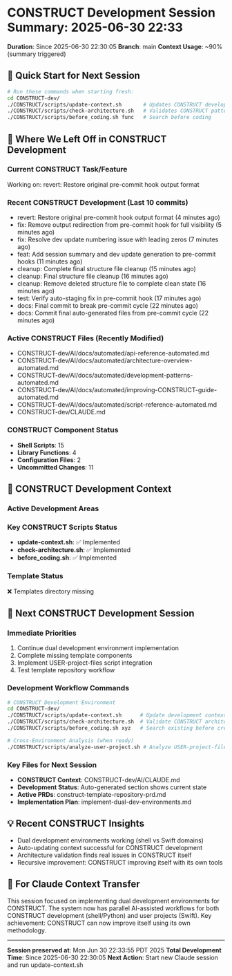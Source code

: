 # CONSTRUCT Development Session Summary: 2025-06-30 22:33
**Duration**: Since 2025-06-30 22:30:05
**Branch**: main
**Context Usage**: ~90% (summary triggered)

## 🎯 Quick Start for Next Session
```bash
# Run these commands when starting fresh:
cd CONSTRUCT-dev/
./CONSTRUCT/scripts/update-context.sh       # Updates CONSTRUCT development context
./CONSTRUCT/scripts/check-architecture.sh   # Validates CONSTRUCT patterns
./CONSTRUCT/scripts/before_coding.sh func   # Search before coding
```

## 📍 Where We Left Off in CONSTRUCT Development

### Current CONSTRUCT Task/Feature
Working on: revert: Restore original pre-commit hook output format

### Recent CONSTRUCT Development (Last 10 commits)
- revert: Restore original pre-commit hook output format (4 minutes ago)
- fix: Remove output redirection from pre-commit hook for full visibility (5 minutes ago)
- fix: Resolve dev update numbering issue with leading zeros (7 minutes ago)
- feat: Add session summary and dev update generation to pre-commit hooks (11 minutes ago)
- cleanup: Complete final structure file cleanup (15 minutes ago)
- cleanup: Final structure file cleanup (16 minutes ago)
- cleanup: Remove deleted structure file to complete clean state (16 minutes ago)
- test: Verify auto-staging fix in pre-commit hook (17 minutes ago)
- docs: Final commit to break pre-commit cycle (22 minutes ago)
- docs: Commit final auto-generated files from pre-commit cycle (22 minutes ago)

### Active CONSTRUCT Files (Recently Modified)
- CONSTRUCT-dev/AI/docs/automated/api-reference-automated.md
- CONSTRUCT-dev/AI/docs/automated/architecture-overview-automated.md
- CONSTRUCT-dev/AI/docs/automated/development-patterns-automated.md
- CONSTRUCT-dev/AI/docs/automated/improving-CONSTRUCT-guide-automated.md
- CONSTRUCT-dev/AI/docs/automated/script-reference-automated.md
- CONSTRUCT-dev/CLAUDE.md

### CONSTRUCT Component Status
- **Shell Scripts**:       15
- **Library Functions**:        4
- **Configuration Files**:        2
- **Uncommitted Changes**:       11

## 🔧 CONSTRUCT Development Context

### Active Development Areas


### Key CONSTRUCT Scripts Status
- **update-context.sh**: ✅ Implemented
- **check-architecture.sh**: ✅ Implemented
- **before_coding.sh**: ✅ Implemented

### Template Status
❌ Templates directory missing

## 🚀 Next CONSTRUCT Development Session

### Immediate Priorities
1. Continue dual development environment implementation
2. Complete missing template components
3. Implement USER-project-files script integration
4. Test template repository workflow

### Development Workflow Commands
```bash
# CONSTRUCT Development Environment
cd CONSTRUCT-dev/
./CONSTRUCT/scripts/update-context.sh      # Update development context
./CONSTRUCT/scripts/check-architecture.sh  # Validate CONSTRUCT architecture
./CONSTRUCT/scripts/before_coding.sh xyz   # Search existing before creating

# Cross-Environment Analysis (when ready)
./CONSTRUCT/scripts/analyze-user-project.sh # Analyze USER-project-files patterns
```

### Key Files for Next Session
- **CONSTRUCT Context**: CONSTRUCT-dev/AI/CLAUDE.md
- **Development Status**: Auto-generated section shows current state
- **Active PRDs**: construct-template-repository-prd.md
- **Implementation Plan**: implement-dual-dev-environments.md

## 💡 Recent CONSTRUCT Insights
- Dual development environments working (shell vs Swift domains)
- Auto-updating context successful for CONSTRUCT development
- Architecture validation finds real issues in CONSTRUCT itself
- Recursive improvement: CONSTRUCT improving itself with its own tools

## 🤖 For Claude Context Transfer
This session focused on implementing dual development environments for CONSTRUCT. The system now has parallel AI-assisted workflows for both CONSTRUCT development (shell/Python) and user projects (Swift). Key achievement: CONSTRUCT can now improve itself using its own methodology.

---
**Session preserved at**: Mon Jun 30 22:33:55 PDT 2025
**Total Development Time**: Since 2025-06-30 22:30:05
**Next Action**: Start new Claude session and run update-context.sh
